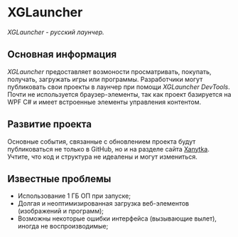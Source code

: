 # XGLauncher
*XGLauncher - русский лаунчер.*

## Основная информация
  *XGLauncher* предоставляет возмоности просматривать, покупать, получать, загружать игры или программы. Разработчики могут публиковать свои проекты в лаунчер при помощи *XGLauncher DevTools*. Почти не используется браузер-элементы, так как проект базируется на WPF C# и имеет встроенные элементы управления контентом.

## Развитие проекта
  Основные события, связанные с обновлением проекта будут публиковаться не только в GitHub, но и на разделе сайта [Xanytka](https://xanytka.ru/schedule.html). Учтите, что код и структура не идеалены и могут измениться.

## Известные проблемы
* Использование 1 ГБ ОП при запуске;
* Долгая и неоптимизированная загрузка веб-элементов (изображений и программ);
* Возможны некоторые ошибки интерфейса (вызывающие вылет), иногда не воспроизводимые;
